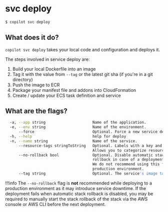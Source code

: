 # svc deploy
```bash
$ copilot svc deploy
```

## What does it do?

`copilot svc deploy` takes your local code and configuration and deploys it.

The steps involved in service deploy are:

1. Build your local Dockerfile into an image
2. Tag it with the value from `--tag` or the latest git sha (if you're in a git directory)
3. Push the image to ECR
4. Package your manifest file and addons into CloudFormation
4. Create / update your ECS task definition and service

## What are the flags?

```bash
  -a, --app string                     Name of the application.
  -e, --env string                     Name of the environment.
      --force                          Optional. Force a new service deployment using the existing image.
  -h, --help                           help for deploy
  -n, --name string                    Name of the service.
      --resource-tags stringToString   Optional. Labels with a key and value separated by commas.
                                       Allows you to categorize resources. (default [])
      --no-rollback bool               Optional. Disable automatic stack
                                       rollback in case of a deployment failure.
                                       We do not recommend using this flag for a
                                       production environment.
      --tag string                     Optional. The service's image tag.
```

!!!info
    The `--no-rollback` flag is **not** recommended while deploying to a production environment as it may introduce service downtime. 
    If the deployment fails when automatic stack rollback is disabled, you may be required to manually start the stack 
    rollback of the stack via the AWS console or AWS CLI before the next deployment. 
